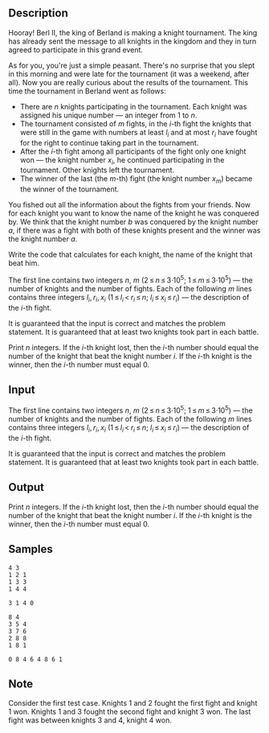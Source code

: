 ## Description

<div><p>Hooray! Berl II, the king of Berland is making a knight tournament. The king has already sent the message to all knights in the kingdom and they in turn agreed to participate in this grand event.</p><p>As for you, you're just a simple peasant. There's no surprise that you slept in this morning and were late for the tournament (it was a weekend, after all). Now you are really curious about the results of the tournament. This time the tournament in Berland went as follows:</p><ul> <li> There are <span class="tex-span"><i>n</i></span> knights participating in the tournament. Each knight was assigned his unique number — an integer from 1 to <span class="tex-span"><i>n</i></span>. </li><li> The tournament consisted of <span class="tex-span"><i>m</i></span> fights, in the <span class="tex-span"><i>i</i></span>-th fight the knights that were still in the game with numbers at least <span class="tex-span"><i>l</i><sub class="lower-index"><i>i</i></sub></span> and at most <span class="tex-span"><i>r</i><sub class="lower-index"><i>i</i></sub></span> have fought for the right to continue taking part in the tournament. </li><li> After the <span class="tex-span"><i>i</i></span>-th fight among all participants of the fight only one knight won — the knight number <span class="tex-span"><i>x</i><sub class="lower-index"><i>i</i></sub></span>, he continued participating in the tournament. Other knights left the tournament. </li><li> The winner of the last (the <span class="tex-span"><i>m</i></span>-th) fight (the knight number <span class="tex-span"><i>x</i><sub class="lower-index"><i>m</i></sub></span>) became the winner of the tournament. </li></ul><p>You fished out all the information about the fights from your friends. Now for each knight you want to know the name of the knight he was conquered by. We think that the knight number <span class="tex-span"><i>b</i></span> was conquered by the knight number <span class="tex-span"><i>a</i></span>, if there was a fight with both of these knights present and the winner was the knight number <span class="tex-span"><i>a</i></span>.</p><p>Write the code that calculates for each knight, the name of the knight that beat him.</p></div><div class="input-specification"><p>The first line contains two integers <span class="tex-span"><i>n</i></span>, <span class="tex-span"><i>m</i></span> <span class="tex-span">(2 ≤ <i>n</i> ≤ 3·10<sup class="upper-index">5</sup>;&nbsp;1 ≤ <i>m</i> ≤ 3·10<sup class="upper-index">5</sup>)</span> — the number of knights and the number of fights. Each of the following <span class="tex-span"><i>m</i></span> lines contains three integers <span class="tex-span"><i>l</i><sub class="lower-index"><i>i</i></sub>, <i>r</i><sub class="lower-index"><i>i</i></sub>, <i>x</i><sub class="lower-index"><i>i</i></sub></span> <span class="tex-span">(1 ≤ <i>l</i><sub class="lower-index"><i>i</i></sub> &lt; <i>r</i><sub class="lower-index"><i>i</i></sub> ≤ <i>n</i>;&nbsp;<i>l</i><sub class="lower-index"><i>i</i></sub> ≤ <i>x</i><sub class="lower-index"><i>i</i></sub> ≤ <i>r</i><sub class="lower-index"><i>i</i></sub>)</span> — the description of the <span class="tex-span"><i>i</i></span>-th fight.</p><p>It is guaranteed that the input is correct and matches the problem statement. It is guaranteed that at least two knights took part in each battle.</p></div><div class="output-specification"><p>Print <span class="tex-span"><i>n</i></span> integers. If the <span class="tex-span"><i>i</i></span>-th knight lost, then the <span class="tex-span"><i>i</i></span>-th number should equal the number of the knight that beat the knight number <span class="tex-span"><i>i</i></span>. If the <span class="tex-span"><i>i</i></span>-th knight is the winner, then the <span class="tex-span"><i>i</i></span>-th number must equal <span class="tex-span">0</span>.</p></div>


## Input

<p>The first line contains two integers <span class="tex-span"><i>n</i></span>, <span class="tex-span"><i>m</i></span> <span class="tex-span">(2 ≤ <i>n</i> ≤ 3·10<sup class="upper-index">5</sup>;&nbsp;1 ≤ <i>m</i> ≤ 3·10<sup class="upper-index">5</sup>)</span> — the number of knights and the number of fights. Each of the following <span class="tex-span"><i>m</i></span> lines contains three integers <span class="tex-span"><i>l</i><sub class="lower-index"><i>i</i></sub>, <i>r</i><sub class="lower-index"><i>i</i></sub>, <i>x</i><sub class="lower-index"><i>i</i></sub></span> <span class="tex-span">(1 ≤ <i>l</i><sub class="lower-index"><i>i</i></sub> &lt; <i>r</i><sub class="lower-index"><i>i</i></sub> ≤ <i>n</i>;&nbsp;<i>l</i><sub class="lower-index"><i>i</i></sub> ≤ <i>x</i><sub class="lower-index"><i>i</i></sub> ≤ <i>r</i><sub class="lower-index"><i>i</i></sub>)</span> — the description of the <span class="tex-span"><i>i</i></span>-th fight.</p><p>It is guaranteed that the input is correct and matches the problem statement. It is guaranteed that at least two knights took part in each battle.</p>


## Output

<p>Print <span class="tex-span"><i>n</i></span> integers. If the <span class="tex-span"><i>i</i></span>-th knight lost, then the <span class="tex-span"><i>i</i></span>-th number should equal the number of the knight that beat the knight number <span class="tex-span"><i>i</i></span>. If the <span class="tex-span"><i>i</i></span>-th knight is the winner, then the <span class="tex-span"><i>i</i></span>-th number must equal <span class="tex-span">0</span>.</p>


## Samples

```input1
4 3
1 2 1
1 3 3
1 4 4

```

```output1
3 1 4 0
```






```input2
8 4
3 5 4
3 7 6
2 8 8
1 8 1

```

```output2
0 8 4 6 4 8 6 1
```




## Note

<p>Consider the first test case. Knights 1 and 2 fought the first fight and knight 1 won. Knights 1 and 3 fought the second fight and knight 3 won. The last fight was between knights 3 and 4, knight 4 won.</p>

